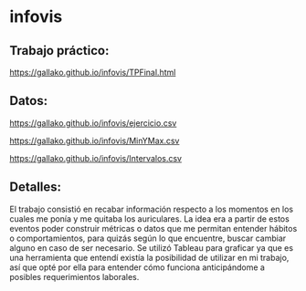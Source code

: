 # infovis
## Trabajo práctico:
https://gallako.github.io/infovis/TPFinal.html
## Datos:
https://gallako.github.io/infovis/ejercicio.csv

https://gallako.github.io/infovis/MinYMax.csv

https://gallako.github.io/infovis/Intervalos.csv

## Detalles:

El trabajo consistió en recabar información respecto a los momentos en los cuales me ponía y me quitaba los auriculares. La idea era a partir de estos eventos poder construir métricas o datos que me permitan entender hábitos o comportamientos, para quizás según lo que encuentre, buscar cambiar alguno en caso de ser necesario.
Se utilizó Tableau para graficar ya que es una herramienta que entendí existía la posibilidad de utilizar en mi trabajo, así que opté por ella para entender cómo funciona anticipándome a posibles requerimientos laborales.
